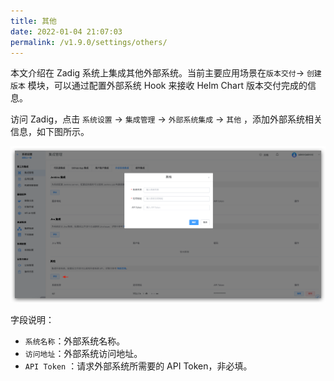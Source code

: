 ```yaml
---
title: 其他
date: 2022-01-04 21:07:03
permalink: /v1.9.0/settings/others/
---
```


本文介绍在 Zadig 系统上集成其他外部系统。当前主要应用场景在`版本交付`-> `创建版本` 模块，可以通过配置外部系统 Hook 来接收 Helm Chart 版本交付完成的信息。

访问 Zadig，点击 `系统设置` -> `集成管理` -> `外部系统集成` -> `其他` ，添加外部系统相关信息，如下图所示。

![add_external_systems](../_images/add_external_systems.png)

字段说明：

- `系统名称`：外部系统名称。
- `访问地址`：外部系统访问地址。
- `API Token` ：请求外部系统所需要的 API Token，非必填。